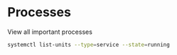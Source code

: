 # Processes

View all important processes

```bash
systemctl list-units --type=service --state=running
```

